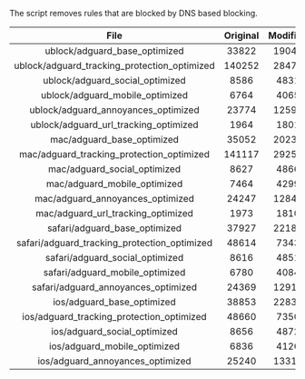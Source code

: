 The script removes rules that are blocked by DNS based blocking.


| File | Original | Modified |
|:----:|:-----:|:-----:|
| ublock/adguard_base_optimized | 33822 | 19043 |
| ublock/adguard_tracking_protection_optimized | 140252 | 28472 |
| ublock/adguard_social_optimized | 8586 | 4831 |
| ublock/adguard_mobile_optimized | 6764 | 4065 |
| ublock/adguard_annoyances_optimized | 23774 | 12596 |
| ublock/adguard_url_tracking_optimized | 1964 | 1801 |
| mac/adguard_base_optimized | 35052 | 20239 |
| mac/adguard_tracking_protection_optimized | 141117 | 29257 |
| mac/adguard_social_optimized | 8627 | 4866 |
| mac/adguard_mobile_optimized | 7464 | 4299 |
| mac/adguard_annoyances_optimized | 24247 | 12840 |
| mac/adguard_url_tracking_optimized | 1973 | 1810 |
| safari/adguard_base_optimized | 37927 | 22184 |
| safari/adguard_tracking_protection_optimized | 48614 | 7343 |
| safari/adguard_social_optimized | 8616 | 4851 |
| safari/adguard_mobile_optimized | 6780 | 4084 |
| safari/adguard_annoyances_optimized | 24369 | 12910 |
| ios/adguard_base_optimized | 38853 | 22835 |
| ios/adguard_tracking_protection_optimized | 48660 | 7350 |
| ios/adguard_social_optimized | 8656 | 4872 |
| ios/adguard_mobile_optimized | 6836 | 4126 |
| ios/adguard_annoyances_optimized | 25240 | 13310 |